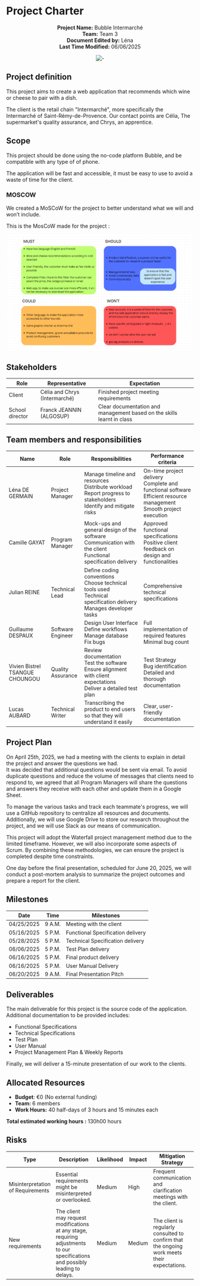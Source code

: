 # Project Charter

<div align="center">

**Project Name:** Bubble Intermarché <br>
**Team:** Team 3  
**Document Edited by:** Léna<br>
**Last Time Modified:** 06/06/2025

![-](https://raw.githubusercontent.com/andreasbm/readme/master/assets/lines/rainbow.png)
</div>

## Project definition
This project aims to create a web application that recommends which wine or cheese to pair with a dish.

The client is the retail chain "Intermarché", more specifically the Intermarché of Saint-Rémy-de-Provence. Our contact points are Célia, The supermarket's quality assurance, and Chrys, an apprentice.

## Scope

This project should be done using the no-code platform Bubble, and be compatible with any type of of phone.

The application will be fast and accessible, it must be easy to use to avoid a waste of time for the client.

### MOSCOW

We created a MoSCoW for the project to better understand what we will and won’t include.

This is the MosCoW made for the project :

![moscow](Images/MoSCoW.png)

## Stakeholders

|Role|Representative|Expectation|
|-|-|-|
|Client|Célia and Chrys (Intermarché)|Finished project meeting requirements|
|School director|Franck JEANNIN (ALGOSUP)|Clear documentation and management based on the skills learnt in class|


## Team members and responsibilities

|Name|Role|Responsibilities|Performance criteria|
|-|-|-|-|
|Léna DE GERMAIN|Project Manager|Manage timeline and resources <br> Distribute workload <br> Report progress to stakeholders <br> Identify and mitigate risks|On-time project delivery <br> Complete and functional software <br> Efficient resource management <br> Smooth project execution|
|Camille GAYAT|Program Manager|Mock-ups and general design of the software <br> Communication with the client <br> Functional specification delivery |Approved functional specifications <br> Positive client feedback on design and functionalities|
|Julian REINE|Technical Lead|Define coding conventions <br> Choose technical tools used <br> Technical specification delivery <br> Manages developer tasks |Comprehensive technical specifications|
|Guillaume DESPAUX|Software Engineer|Design User Interface <br> Define workflows<br>Manage database <br> Fix bugs|Full implementation of required features <br> Minimal bug count|
|Vivien Bistrel TSANGUE CHOUNGOU|Quality Assurance|Review <br> documentation <br> Test the software <br>Ensure alignment with client expectations <br> Deliver a detailed test plan|Test Strategy <br>Bug identification <br> Detailed and thorough documentation|
|Lucas AUBARD|Technical Writer|Transcribing the product to end users so that they will understand it easily|Clear, user-friendly documentation|

## Project Plan

On April 25th, 2025, we had a meeting with the clients to explain in detail the project and answer the questions we had.<br>
It was decided that additional questions would be sent via email. To avoid duplicate questions and reduce the volume of messages that clients need to respond to, we agreed that all Program Managers will share the questions and answers they receive with each other and update them in a Google Sheet.

To manage the various tasks and track each teammate's progress, we will use a GitHub repository to centralize all resources and documents.<br>
Additionally, we will use Google Drive to store our research throughout the project, and we will use Slack as our means of communication.


This project will adopt the Waterfall project management method due to the limited timeframe. However, we will also incorporate some aspects of Scrum. By combining these methodologies, we can ensure the project is completed despite time constraints.

One day before the final presentation, scheduled for June 20, 2025, we will conduct a post-mortem analysis to summarize the project outcomes and prepare a report for the client.

## Milestones

| Date       | Time   | Milestones                        |
| ---------- | ------ | --------------------------------- |
| 04/25/2025 | 9 A.M. | Meeting with the client           |
| 05/16/2025 | 5 P.M. | Functional Specification delivery |
| 05/28/2025 | 5 P.M. | Technical Specification delivery  |
| 06/06/2025 | 5 P.M. | Test Plan delivery                |
| 06/16/2025 | 5 P.M. | Final product delivery            |
| 06/16/2025 | 5 P.M. | User Manual Delivery              |
| 06/20/2025 | 9 A.M. | Final Presentation Pitch          |

## Deliverables

The main deliverable for this project is the source code of the application. Additional documentation to be provided includes:

- Functional Specifications
- Technical Specifications
- Test Plan
- User Manual
- Project Management Plan & Weekly Reports

Finally, we will deliver a 15-minute presentation of our work to the clients.

## Allocated Resources

- **Budget**: €0 (No external funding)
- **Team:** 6 members
- **Work Hours:** 40 half-days of 3 hours and 15 minutes each

**Total estimated working hours :** 130h00 hours

## Risks

|Type|Description|Likelihood|Impact|Mitigation Strategy|
|-|-|-|-|-|
|Misinterpretation of Requirements|Essential requirements might be misinterpreted or overlooked.|Medium|High|Frequent communication and clarification meetings with the client.|
|New requirements|The client may request modifications at any stage, requiring adjustments to our specifications and possibly leading to delays.|Medium|Medium|The client is regularly consulted to confirm that the ongoing work meets their expectations.|